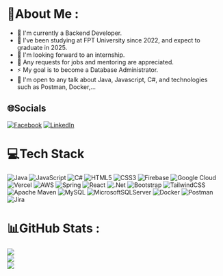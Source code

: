 # 💫About Me :
- 🔭 I'm currently a Backend Developer.
- 🌱 I've been studying at FPT University since 2022, and expect to graduate in 2025.
- 👯 I'm looking forward to an internship.
- 🤔 Any requests for jobs and mentoring are appreciated.
- ⚡ My goal is to become a Database Administrator.
- 💬 I'm open to any talk about Java, Javascript, C#, and technologies such as Postman, Docker,...
## 🌐Socials
[![Facebook](https://img.shields.io/badge/Facebook-%231877F2.svg?logo=Facebook&logoColor=white)](https://facebook.com/h.ngquang) [![LinkedIn](https://img.shields.io/badge/LinkedIn-%230077B5.svg?logo=linkedin&logoColor=white)](https://linkedin.com/in/dqh-hyudequeue) 

# 💻Tech Stack
![Java](https://img.shields.io/badge/java-%23ED8B00.svg?style=flat&logo=java&logoColor=white) ![JavaScript](https://img.shields.io/badge/javascript-%23323330.svg?style=flat&logo=javascript&logoColor=%23F7DF1E) ![C#](https://img.shields.io/badge/c%23-%23239120.svg?style=flat&logo=c-sharp&logoColor=white) ![HTML5](https://img.shields.io/badge/html5-%23E34F26.svg?style=flat&logo=html5&logoColor=white) ![CSS3](https://img.shields.io/badge/css3-%231572B6.svg?style=flat&logo=css3&logoColor=white) ![Firebase](https://img.shields.io/badge/firebase-%23039BE5.svg?style=flat&logo=firebase) ![Google Cloud](https://img.shields.io/badge/Google%20Cloud-%234285F4.svg?style=flat&logo=google-cloud&logoColor=white) ![Vercel](https://img.shields.io/badge/vercel-%23000000.svg?style=flat&logo=vercel&logoColor=white) ![AWS](https://img.shields.io/badge/AWS-%23FF9900.svg?style=flat&logo=amazon-aws&logoColor=white) ![Spring](https://img.shields.io/badge/spring-%236DB33F.svg?style=flat&logo=spring&logoColor=white) ![React](https://img.shields.io/badge/react-%2320232a.svg?style=flat&logo=react&logoColor=%2361DAFB) ![.Net](https://img.shields.io/badge/.NET-5C2D91?style=flat&logo=.net&logoColor=white) ![Bootstrap](https://img.shields.io/badge/bootstrap-%23563D7C.svg?style=flat&logo=bootstrap&logoColor=white) ![TailwindCSS](https://img.shields.io/badge/tailwindcss-%2338B2AC.svg?style=flat&logo=tailwind-css&logoColor=white) ![Apache Maven](https://img.shields.io/badge/Apache%20Maven-C71A36?style=flat&logo=Apache%20Maven&logoColor=white) ![MySQL](https://img.shields.io/badge/mysql-%2300f.svg?style=flat&logo=mysql&logoColor=white) ![MicrosoftSQLServer](https://img.shields.io/badge/Microsoft%20SQL%20Sever-CC2927?style=flat&logo=microsoft%20sql%20server&logoColor=white) ![Docker](https://img.shields.io/badge/docker-%230db7ed.svg?style=flat&logo=docker&logoColor=white) ![Postman](https://img.shields.io/badge/Postman-FF6C37?style=flat&logo=postman&logoColor=white) ![Jira](https://img.shields.io/badge/jira-%230A0FFF.svg?style=flat&logo=jira&logoColor=white)
# 📊GitHub Stats :
![](https://github-readme-stats.vercel.app/api?username=HyuDeQueue&theme=radical&hide_border=false&include_all_commits=false&count_private=false)<br/>
![](https://github-readme-streak-stats.herokuapp.com/?user=HyuDeQueue&theme=radical&hide_border=false)<br/>
![](https://github-readme-stats.vercel.app/api/top-langs/?username=HyuDeQueue&theme=radical&hide_border=false&include_all_commits=false&count_private=false&layout=compact)
